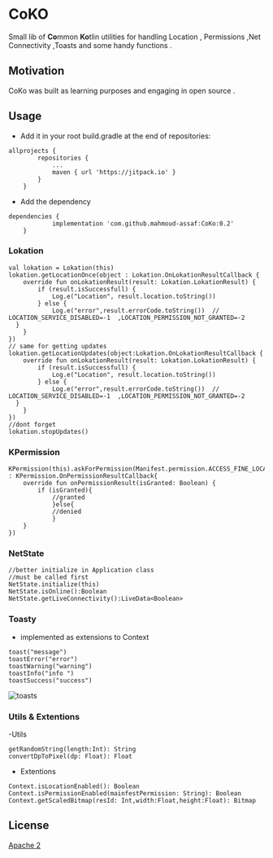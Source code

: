# CoKO

Small lib of **Co**mmon **Ko**tlin utilities for handling Location , Permissions ,Net Connectivity ,Toasts and some handy functions .

##  Motivation

CoKo was built as learning purposes and engaging in open source .

## Usage
- Add it in your root build.gradle at the end of repositories:
```
allprojects {
		repositories {
			...
			maven { url 'https://jitpack.io' }
		}
	}
```
- Add the dependency
```
dependencies {
	        implementation 'com.github.mahmoud-assaf:CoKo:0.2'
	}
```

### Lokation
```
val lokation = Lokation(this)  
lokation.getLocationOnce(object : Lokation.OnLokationResultCallback {  
    override fun onLokationResult(result: Lokation.LokationResult) {  
        if (result.isSuccessfull) {  
            Log.e("Location", result.location.toString())  
        } else {  
            Log.e("error",result.errorCode.toString())  // LOCATION_SERVICE_DISABLED=-1  ,LOCATION_PERMISSION_NOT_GRANTED=-2  
  }  
    }  
})
// same for getting updates
lokation.getLocationUpdates(object:Lokation.OnLokationResultCallback {  
    override fun onLokationResult(result: Lokation.LokationResult) {  
        if (result.isSuccessfull) {  
            Log.e("Location", result.location.toString())  
        } else {  
            Log.e("error",result.errorCode.toString())  // LOCATION_SERVICE_DISABLED=-1  ,LOCATION_PERMISSION_NOT_GRANTED=-2  
  }  
    }  
})
//dont forget
lokation.stopUpdates()
```

### KPermission
```
KPermission(this).askForPermission(Manifest.permission.ACCESS_FINE_LOCATION,object : KPermission.OnPermissionResultCallback{  
    override fun onPermissionResult(isGranted: Boolean) {  
        if (isGranted){  
            //granted  
            }else{  
            //denied  
            }  
    }  
})
```
### NetState
```
//better initialize in Application class
//must be called first
NetState.initialize(this)
NetState.isOnline():Boolean
NetState.getLiveConnectivity():LiveData<Boolean>
```
### Toasty
- implemented as extensions to Context
```
toast("message")  
toastError("error")  
toastWarning("warning")  
toastInfo("info ")  
toastSuccess("success")
```

![toasts](https://raw.githubusercontent.com/mahmoud-assaf/CoKo/master/Untitled.png)

### Utils & Extentions
-Utils
```
getRandomString(length:Int): String
convertDpToPixel(dp: Float): Float

```
- Extentions
```
Context.isLocationEnabled(): Boolean
Context.isPermissionEnabled(mainfestPermission: String): Boolean
Context.getScaledBitmap(resId: Int,width:Float,height:Float): Bitmap
```
##  License
[Apache 2](https://www.apache.org/licenses/LICENSE-2.0)



